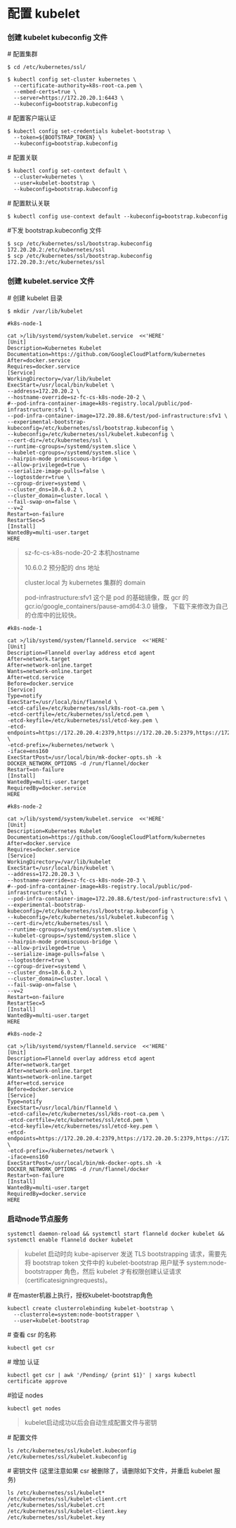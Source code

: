 # 配置 kubelet

### 创建 kubelet kubeconfig 文件

\# 配置集群

```
$ cd /etc/kubernetes/ssl/

$ kubectl config set-cluster kubernetes \
  --certificate-authority=k8s-root-ca.pem \
  --embed-certs=true \
  --server=https://172.20.20.1:6443 \
  --kubeconfig=bootstrap.kubeconfig
```

\# 配置客户端认证

```
$ kubectl config set-credentials kubelet-bootstrap \
  --token=${BOOTSTRAP_TOKEN} \
  --kubeconfig=bootstrap.kubeconfig
```

\# 配置关联

```
$ kubectl config set-context default \
  --cluster=kubernetes \
  --user=kubelet-bootstrap \
  --kubeconfig=bootstrap.kubeconfig
```

\# 配置默认关联

```
$ kubectl config use-context default --kubeconfig=bootstrap.kubeconfig
```

\#下发 bootstrap.kubeconfig 文件

```
$ scp /etc/kubernetes/ssl/bootstrap.kubeconfig 172.20.20.2:/etc/kubernetes/ssl
$ scp /etc/kubernetes/ssl/bootstrap.kubeconfig 172.20.20.3:/etc/kubernetes/ssl
```

### 创建 kubelet.service 文件

\# 创建 kubelet 目录

```
$ mkdir /var/lib/kubelet
```

```
#k8s-node-1

cat >/lib/systemd/system/kubelet.service  <<'HERE'
[Unit]
Description=Kubernetes Kubelet
Documentation=https://github.com/GoogleCloudPlatform/kubernetes
After=docker.service
Requires=docker.service
[Service]
WorkingDirectory=/var/lib/kubelet
ExecStart=/usr/local/bin/kubelet \
--address=172.20.20.2 \
--hostname-override=sz-fc-cs-k8s-node-20-2 \
#--pod-infra-container-image=k8s-registry.local/public/pod-infrastructure:sfv1 \
--pod-infra-container-image=172.20.88.6/test/pod-infrastructure:sfv1 \
--experimental-bootstrap-kubeconfig=/etc/kubernetes/ssl/bootstrap.kubeconfig \
--kubeconfig=/etc/kubernetes/ssl/kubelet.kubeconfig \
--cert-dir=/etc/kubernetes/ssl \
--runtime-cgroups=/systemd/system.slice \
--kubelet-cgroups=/systemd/system.slice \
--hairpin-mode promiscuous-bridge \
--allow-privileged=true \
--serialize-image-pulls=false \
--logtostderr=true \
--cgroup-driver=systemd \
--cluster_dns=10.6.0.2 \
--cluster_domain=cluster.local \
--fail-swap-on=false \
--v=2
Restart=on-failure
RestartSec=5
[Install]
WantedBy=multi-user.target
HERE
```

> sz-fc-cs-k8s-node-20-2    本机hostname
>
> 10.6.0.2       预分配的 dns 地址
>
> cluster.local   为 kubernetes 集群的 domain
>
> pod-infrastructure:sfv1  这个是 pod 的基础镜像，既 gcr 的 gcr.io/google\_containers/pause-amd64:3.0 镜像， 下载下来修改为自己的仓库中的比较快。

```
#k8s-node-1

cat >/lib/systemd/system/flanneld.service  <<'HERE'
[Unit]
Description=Flanneld overlay address etcd agent
After=network.target
After=network-online.target
Wants=network-online.target
After=etcd.service
Before=docker.service
[Service]
Type=notify
ExecStart=/usr/local/bin/flanneld \
-etcd-cafile=/etc/kubernetes/ssl/k8s-root-ca.pem \
-etcd-certfile=/etc/kubernetes/ssl/etcd.pem \
-etcd-keyfile=/etc/kubernetes/ssl/etcd-key.pem \
-etcd-endpoints=https://172.20.20.4:2379,https://172.20.20.5:2379,https://172.20.20.6:2379 \
-etcd-prefix=/kubernetes/network \
-iface=ens160
ExecStartPost=/usr/local/bin/mk-docker-opts.sh -k DOCKER_NETWORK_OPTIONS -d /run/flannel/docker
Restart=on-failure
[Install]
WantedBy=multi-user.target
RequiredBy=docker.service
HERE
```

```
#k8s-node-2

cat >/lib/systemd/system/kubelet.service  <<'HERE'
[Unit]
Description=Kubernetes Kubelet
Documentation=https://github.com/GoogleCloudPlatform/kubernetes
After=docker.service
Requires=docker.service
[Service]
WorkingDirectory=/var/lib/kubelet
ExecStart=/usr/local/bin/kubelet \
--address=172.20.20.3 \
--hostname-override=sz-fc-cs-k8s-node-20-3 \
#--pod-infra-container-image=k8s-registry.local/public/pod-infrastructure:sfv1 \
--pod-infra-container-image=172.20.88.6/test/pod-infrastructure:sfv1 \
--experimental-bootstrap-kubeconfig=/etc/kubernetes/ssl/bootstrap.kubeconfig \
--kubeconfig=/etc/kubernetes/ssl/kubelet.kubeconfig \
--cert-dir=/etc/kubernetes/ssl \
--runtime-cgroups=/systemd/system.slice \
--kubelet-cgroups=/systemd/system.slice \
--hairpin-mode promiscuous-bridge \
--allow-privileged=true \
--serialize-image-pulls=false \
--logtostderr=true \
--cgroup-driver=systemd \
--cluster_dns=10.6.0.2 \
--cluster_domain=cluster.local \
--fail-swap-on=false \
--v=2
Restart=on-failure
RestartSec=5
[Install]
WantedBy=multi-user.target
HERE
```

```
#k8s-node-2

cat >/lib/systemd/system/flanneld.service  <<'HERE'
[Unit]
Description=Flanneld overlay address etcd agent
After=network.target
After=network-online.target
Wants=network-online.target
After=etcd.service
Before=docker.service
[Service]
Type=notify
ExecStart=/usr/local/bin/flanneld \
-etcd-cafile=/etc/kubernetes/ssl/k8s-root-ca.pem \
-etcd-certfile=/etc/kubernetes/ssl/etcd.pem \
-etcd-keyfile=/etc/kubernetes/ssl/etcd-key.pem \
-etcd-endpoints=https://172.20.20.4:2379,https://172.20.20.5:2379,https://172.20.20.6:2379 \
-etcd-prefix=/kubernetes/network \
-iface=ens160
ExecStartPost=/usr/local/bin/mk-docker-opts.sh -k DOCKER_NETWORK_OPTIONS -d /run/flannel/docker
Restart=on-failure
[Install]
WantedBy=multi-user.target
RequiredBy=docker.service
HERE
```

### 启动node节点服务

```
systemctl daemon-reload && systemctl start flanneld docker kubelet && systemctl enable flanneld docker kubelet
```

> kubelet 启动时向 kube-apiserver 发送 TLS bootstrapping 请求，需要先将 bootstrap token 文件中的 kubelet-bootstrap 用户赋予 system:node-bootstrapper 角色，然后 kubelet 才有权限创建认证请求\(certificatesigningrequests\)。

\# 在master机器上执行，授权kubelet-bootstrap角色

```
kubectl create clusterrolebinding kubelet-bootstrap \
  --clusterrole=system:node-bootstrapper \
  --user=kubelet-bootstrap
```

\# 查看 csr 的名称

```
kubectl get csr
```

\# 增加 认证

```
kubectl get csr | awk '/Pending/ {print $1}' | xargs kubectl certificate approve
```

\#验证 nodes

```
kubectl get nodes
```

> kubelet启动成功以后会自动生成配置文件与密钥

\# 配置文件

```
ls /etc/kubernetes/ssl/kubelet.kubeconfig   
/etc/kubernetes/ssl/kubelet.kubeconfig

```

\# 密钥文件  \(这里注意如果 csr 被删除了，请删除如下文件，并重启 kubelet 服务\)

```
ls /etc/kubernetes/ssl/kubelet*
/etc/kubernetes/ssl/kubelet-client.crt  /etc/kubernetes/ssl/kubelet.crt
/etc/kubernetes/ssl/kubelet-client.key  /etc/kubernetes/ssl/kubelet.key
```



